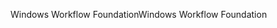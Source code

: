 <span data-ttu-id="1b314-101">Windows Workflow Foundation</span><span class="sxs-lookup"><span data-stu-id="1b314-101">Windows Workflow Foundation</span></span>